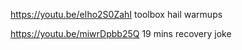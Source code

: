 https://youtu.be/eIho2S0ZahI
toolbox
hail
warmups


https://youtu.be/miwrDpbb25Q 19 mins recovery joke